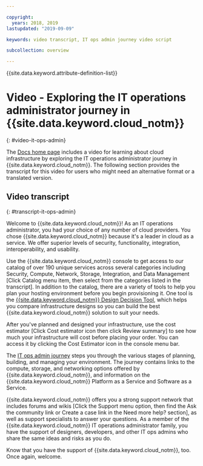 ```yaml
---

copyright:
  years: 2018, 2019
lastupdated: "2019-09-09"

keywords: video transcript, IT ops admin journey video script

subcollection: overview

---
```


{{site.data.keyword.attribute-definition-list}}

# Video - Exploring the IT operations administrator journey in {{site.data.keyword.cloud_notm}}
{: #video-it-ops-admin}

The [Docs home page](https://cloud.ibm.com/docs) includes a video for learning about cloud infrastructure by exploring the IT operations administrator journey in {{site.data.keyword.cloud_notm}}. The following section provides the transcript for this video for users who might need an alternative format or a translated version. 

## Video transcript
{: #transcript-it-ops-admin}



Welcome to {{site.data.keyword.cloud_notm}}! As an IT operations administrator, you had your choice of any number of cloud providers. You chose {{site.data.keyword.cloud_notm}} because it's a leader in cloud as a service. We offer superior levels of security, functionality, integration, interoperability, and usability. 

Use the {{site.data.keyword.cloud_notm}} console to get access to our catalog of over 190 unique services across several categories including Security, Compute, Network, Storage, Integration, and Data Management [Click Catalog menu item, then select from the categories listed in the transcript]. In addition to the catalog, there are a variety of tools to help you plan your hosting environment before you begin provisioning it. One tool is the [{{site.data.keyword.cloud_notm}} Design Decision Tool](https://github.com/ibm-cloud-architecture/infrastructure-design-decision-tool), which helps you compare infrastructure designs so you can build the best {{site.data.keyword.cloud_notm}} solution to suit your needs.

After you've planned and designed your infrastructure, use the cost estimator [Click Cost estimator icon then click Review summary] to see how much your infrastructure will cost before placing your order. You can access it by clicking the Cost Estimator icon in the console menu bar.

The [IT ops admin journey](https://cloud.ibm.com/docs/overview/it-ops-journey.html#it-ops) steps you through the various stages of planning, building, and managing your environment. The journey contains links to the compute, storage, and networking options offered by {{site.data.keyword.cloud_notm}}, and information on the {{site.data.keyword.cloud_notm}} Platform as a Service and Software as a Service.

{{site.data.keyword.cloud_notm}} offers you a strong support network that includes forums and wikis [Click the Support menu option, then find the Ask the community link or Create a case link in the Need more help? section], as well as support specialists to answer your questions. As a member of the {{site.data.keyword.cloud_notm}} IT operations administrator family, you have the support of designers, developers, and other IT ops admins who share the same ideas and risks as you do.

Know that you have the support of {{site.data.keyword.cloud_notm}}, too. Once again, welcome. 
